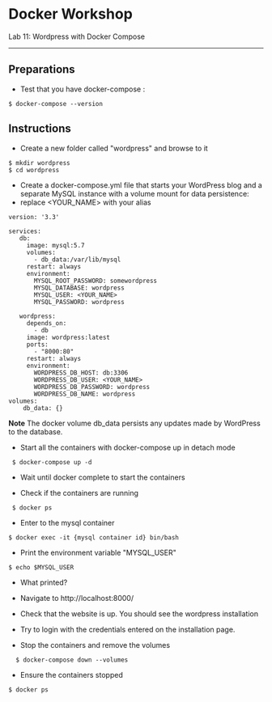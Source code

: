 # Docker Workshop
Lab 11: Wordpress with Docker Compose

---

## Preparations
 - Test that you have docker-compose :

```
$ docker-compose --version
```


## Instructions

 - Create a new folder called "wordpress" and browse to it 
```
$ mkdir wordpress
$ cd wordpress
```

- Create a docker-compose.yml file that starts your WordPress blog and a separate MySQL instance with a volume mount for data persistence:
- replace <YOUR_NAME> with your alias

```
version: '3.3'

services:
   db:
     image: mysql:5.7
     volumes:
       - db_data:/var/lib/mysql
     restart: always
     environment:
       MYSQL_ROOT_PASSWORD: somewordpress
       MYSQL_DATABASE: wordpress
       MYSQL_USER: <YOUR_NAME>
       MYSQL_PASSWORD: wordpress

   wordpress:
     depends_on:
       - db
     image: wordpress:latest
     ports:
       - "8000:80"
     restart: always
     environment:
       WORDPRESS_DB_HOST: db:3306
       WORDPRESS_DB_USER: <YOUR_NAME>
       WORDPRESS_DB_PASSWORD: wordpress
       WORDPRESS_DB_NAME: wordpress
volumes:
    db_data: {}
```
 
 **Note** The docker volume db_data persists any updates made by WordPress to the database.

 - Start all the containers with docker-compose up in detach mode

```
 $ docker-compose up -d
```
 
 - Wait until docker complete to start the containers
 
 - Check if the containers are running

```
 $ docker ps
```
  - Enter to the mysql container
```
$ docker exec -it {mysql container id} bin/bash
```
 
 - Print the environment variable "MYSQL_USER"
```
$ echo $MYSQL_USER
```

  - What printed?

  - Navigate to http://localhost:8000/
  
  - Check that the website is up. You should see the wordpress installation
  
  - Try to login with the credentials entered on the installation page.
  
  - Stop the containers and remove the volumes 
```
  $ docker-compose down --volumes
```

  - Ensure the containers stopped
```
$ docker ps
```
